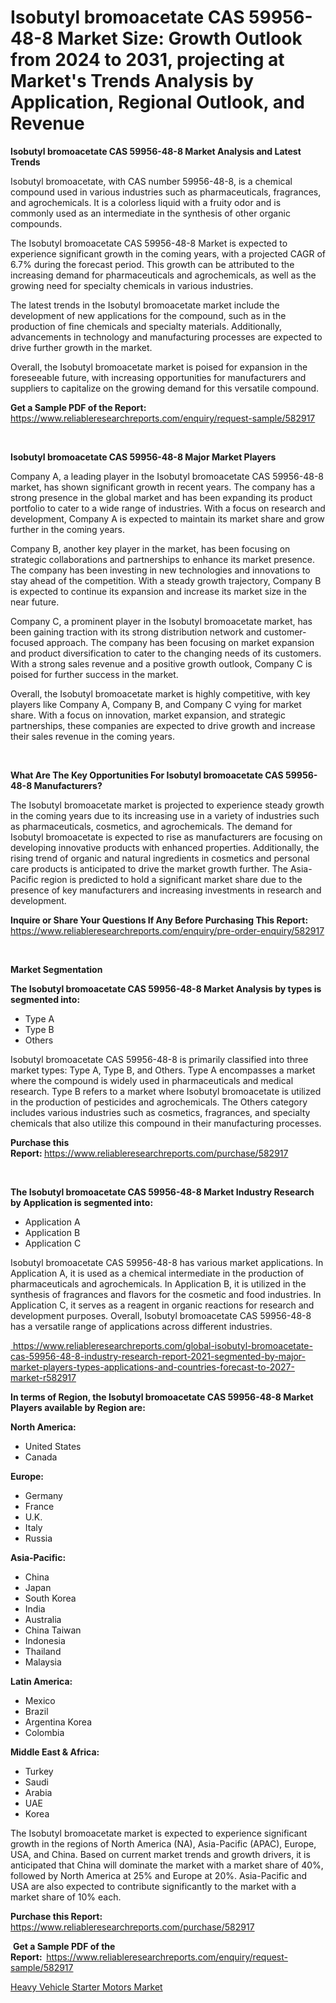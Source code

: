 <p><h1>Isobutyl bromoacetate CAS 59956-48-8 Market Size: Growth Outlook from 2024 to 2031, projecting at Market's Trends Analysis by Application, Regional Outlook, and Revenue</h1></p><p><strong>Isobutyl bromoacetate CAS 59956-48-8 Market Analysis and Latest Trends</strong></p>
<p><p>Isobutyl bromoacetate, with CAS number 59956-48-8, is a chemical compound used in various industries such as pharmaceuticals, fragrances, and agrochemicals. It is a colorless liquid with a fruity odor and is commonly used as an intermediate in the synthesis of other organic compounds.</p><p>The Isobutyl bromoacetate CAS 59956-48-8 Market is expected to experience significant growth in the coming years, with a projected CAGR of 6.7% during the forecast period. This growth can be attributed to the increasing demand for pharmaceuticals and agrochemicals, as well as the growing need for specialty chemicals in various industries.</p><p>The latest trends in the Isobutyl bromoacetate market include the development of new applications for the compound, such as in the production of fine chemicals and specialty materials. Additionally, advancements in technology and manufacturing processes are expected to drive further growth in the market.</p><p>Overall, the Isobutyl bromoacetate market is poised for expansion in the foreseeable future, with increasing opportunities for manufacturers and suppliers to capitalize on the growing demand for this versatile compound.</p></p>
<p><strong>Get a Sample PDF of the Report:&nbsp;</strong> <a href="https://www.reliableresearchreports.com/enquiry/request-sample/582917">https://www.reliableresearchreports.com/enquiry/request-sample/582917</a></p>
<p>&nbsp;</p>
<p><strong>Isobutyl bromoacetate CAS 59956-48-8 Major Market Players</strong></p>
<p><p>Company A, a leading player in the Isobutyl bromoacetate CAS 59956-48-8 market, has shown significant growth in recent years. The company has a strong presence in the global market and has been expanding its product portfolio to cater to a wide range of industries. With a focus on research and development, Company A is expected to maintain its market share and grow further in the coming years.</p><p>Company B, another key player in the market, has been focusing on strategic collaborations and partnerships to enhance its market presence. The company has been investing in new technologies and innovations to stay ahead of the competition. With a steady growth trajectory, Company B is expected to continue its expansion and increase its market size in the near future.</p><p>Company C, a prominent player in the Isobutyl bromoacetate market, has been gaining traction with its strong distribution network and customer-focused approach. The company has been focusing on market expansion and product diversification to cater to the changing needs of its customers. With a strong sales revenue and a positive growth outlook, Company C is poised for further success in the market.</p><p>Overall, the Isobutyl bromoacetate market is highly competitive, with key players like Company A, Company B, and Company C vying for market share. With a focus on innovation, market expansion, and strategic partnerships, these companies are expected to drive growth and increase their sales revenue in the coming years.</p></p>
<p>&nbsp;</p>
<p><strong>What Are The Key Opportunities For Isobutyl bromoacetate CAS 59956-48-8 Manufacturers?</strong></p>
<p><p>The Isobutyl bromoacetate market is projected to experience steady growth in the coming years due to its increasing use in a variety of industries such as pharmaceuticals, cosmetics, and agrochemicals. The demand for Isobutyl bromoacetate is expected to rise as manufacturers are focusing on developing innovative products with enhanced properties. Additionally, the rising trend of organic and natural ingredients in cosmetics and personal care products is anticipated to drive the market growth further. The Asia-Pacific region is predicted to hold a significant market share due to the presence of key manufacturers and increasing investments in research and development.</p></p>
<p><strong>Inquire or Share Your Questions If Any Before Purchasing This Report:</strong> <a href="https://www.reliableresearchreports.com/enquiry/pre-order-enquiry/582917">https://www.reliableresearchreports.com/enquiry/pre-order-enquiry/582917</a></p>
<p>&nbsp;</p>
<p><strong>Market Segmentation</strong></p>
<p><strong>The Isobutyl bromoacetate CAS 59956-48-8 Market Analysis by types is segmented into:</strong></p>
<p><ul><li>Type A</li><li>Type B</li><li>Others</li></ul></p>
<p><p>Isobutyl bromoacetate CAS 59956-48-8 is primarily classified into three market types: Type A, Type B, and Others. Type A encompasses a market where the compound is widely used in pharmaceuticals and medical research. Type B refers to a market where Isobutyl bromoacetate is utilized in the production of pesticides and agrochemicals. The Others category includes various industries such as cosmetics, fragrances, and specialty chemicals that also utilize this compound in their manufacturing processes.</p></p>
<p><strong>Purchase this Report:&nbsp;</strong><a href="https://www.reliableresearchreports.com/purchase/582917">https://www.reliableresearchreports.com/purchase/582917</a></p>
<p>&nbsp;</p>
<p><strong>The Isobutyl bromoacetate CAS 59956-48-8 Market Industry Research by Application is segmented into:</strong></p>
<p><ul><li>Application A</li><li>Application B</li><li>Application C</li></ul></p>
<p><p>Isobutyl bromoacetate CAS 59956-48-8 has various market applications. In Application A, it is used as a chemical intermediate in the production of pharmaceuticals and agrochemicals. In Application B, it is utilized in the synthesis of fragrances and flavors for the cosmetic and food industries. In Application C, it serves as a reagent in organic reactions for research and development purposes. Overall, Isobutyl bromoacetate CAS 59956-48-8 has a versatile range of applications across different industries.</p></p>
<p><a href="https://www.reliableresearchreports.com/global-isobutyl-bromoacetate-cas-59956-48-8-industry-research-report-2021-segmented-by-major-market-players-types-applications-and-countries-forecast-to-2027-market-r582917">&nbsp;https://www.reliableresearchreports.com/global-isobutyl-bromoacetate-cas-59956-48-8-industry-research-report-2021-segmented-by-major-market-players-types-applications-and-countries-forecast-to-2027-market-r582917</a></p>
<p><strong>In terms of Region, the Isobutyl bromoacetate CAS 59956-48-8 Market Players available by Region are:</strong></p>
<p>
    <p> <strong> North America: </strong>
        <ul>
            <li>United States</li>
            <li>Canada</li>
        </ul>
        </p> 
    <p> <strong> Europe: </strong>
        <ul>
            <li>Germany</li>
            <li>France</li>
            <li>U.K.</li>
            <li>Italy</li>
            <li>Russia</li>
        </ul>
        </p> 
    <p> <strong> Asia-Pacific: </strong>
        <ul>
            <li>China</li>
            <li>Japan</li>
            <li>South Korea</li>
            <li>India</li>
            <li>Australia</li>
            <li>China Taiwan</li>
            <li>Indonesia</li>
            <li>Thailand</li>
            <li>Malaysia</li>
        </ul>
        </p> 
    <p> <strong> Latin America: </strong>
        <ul>
            <li>Mexico</li>
            <li>Brazil</li>
            <li>Argentina Korea</li>
            <li>Colombia</li>
        </ul>
        </p> 
    <p> <strong> Middle East & Africa: </strong>
        <ul>
            <li>Turkey</li>
            <li>Saudi</li>
            <li>Arabia</li>
            <li>UAE</li>
            <li>Korea</li>
        </ul>
    </p>
    </p>
<p><p>The Isobutyl bromoacetate market is expected to experience significant growth in the regions of North America (NA), Asia-Pacific (APAC), Europe, USA, and China. Based on current market trends and growth drivers, it is anticipated that China will dominate the market with a market share of 40%, followed by North America at 25% and Europe at 20%. Asia-Pacific and USA are also expected to contribute significantly to the market with a market share of 10% each.</p></p>
<p><strong>Purchase this Report: </strong><a href="https://www.reliableresearchreports.com/purchase/582917">https://www.reliableresearchreports.com/purchase/582917</a></p>
<p>&nbsp;<strong>Get a Sample PDF of the Report:&nbsp;&nbsp;</strong><a href="https://www.reliableresearchreports.com/enquiry/request-sample/582917">https://www.reliableresearchreports.com/enquiry/request-sample/582917</a></p>
<p><strong></strong></p>
<p><p><a href="https://github.com/goldilocks06/Market-Research-Report-List-1/blob/main/heavy-vehicle-starter-motors-market.md">Heavy Vehicle Starter Motors Market</a></p></p>